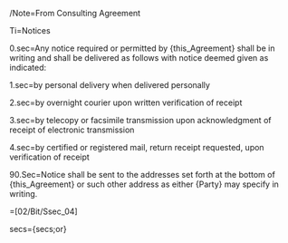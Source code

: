 /Note=From Consulting Agreement
 
Ti=Notices

0.sec=Any notice required or permitted by {this_Agreement} shall be in writing and shall be delivered as follows with notice deemed given as indicated:

1.sec=by personal delivery when delivered personally

2.sec=by overnight courier upon written verification of receipt

3.sec=by telecopy or facsimile transmission upon acknowledgment of receipt of electronic transmission

4.sec=by certified or registered mail, return receipt requested, upon verification of receipt

90.Sec=Notice shall be sent to the addresses set forth at the bottom of {this_Agreement} or such other address as either {Party} may specify in writing.

=[02/Bit/Ssec_04]

secs={secs;or}